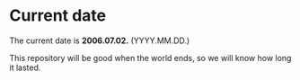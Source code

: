 # Current date

The current date is **2006.07.02.** (YYYY.MM.DD.)

This repository will be good when the world ends, so we will know how long it lasted.